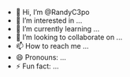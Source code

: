 - 👋 Hi, I’m @RandyC3po
- 👀 I’m interested in ...
- 🌱 I’m currently learning ...
- 💞️ I’m looking to collaborate on ...
- 📫 How to reach me ...
- 😄 Pronouns: ...
- ⚡ Fun fact: ...

<!---
RandyC3po/RandyC3po is a ✨ special ✨ repository because its `README.md` (this file) appears on your GitHub profile.
You can click the Preview link to take a look at your changes.
--->
